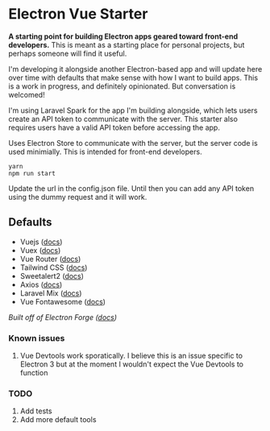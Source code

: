 # Electron Vue Starter

**A starting point for building Electron apps geared toward front-end developers.** This is meant as a starting place for personal projects, but perhaps someone will find it useful. 

I'm developing it alongside another Electron-based app and will update here over time with defaults that make sense with how I want to build apps. This is a work in progress, and definitely opinionated. But conversation is welcomed!

I'm using Laravel Spark for the app I'm building alongside, which lets users create an API token to communicate with the server. This starter also requires users have a valid API token before accessing the app.

Uses Electron Store to communicate with the server, but the server code is used minimially. This is intended for front-end developers. 

```
yarn
npm run start
```

Update the url in the config.json file. Until then you can add any API token using the dummy request and it will work. 

## Defaults
* Vuejs ([docs](https://vuejs.org/v2/guide/))
* Vuex ([docs](https://vuex.vuejs.org/))
* Vue Router ([docs](https://router.vuejs.org/))
* Tailwind CSS ([docs](https://tailwindcss.com/))
* Sweetalert2 ([docs](https://sweetalert2.github.io/))
* Axios ([docs](https://github.com/axios/axios))
* Laravel Mix ([docs](https://laravel-mix.com/docs/4.1/installation))
* Vue Fontawesome ([docs](https://github.com/FortAwesome/vue-fontawesome))

*Built off of Electron Forge ([docs](https://www.electronforge.io/))*

### Known issues
1. Vue Devtools work sporatically. I believe this is an issue specific to Electron 3 but at the moment I wouldn't expect the Vue Devtools to function

### TODO
1. Add tests
2. Add more default tools
